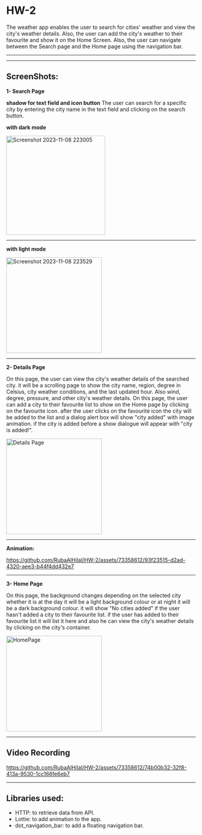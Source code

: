 # HW-2

The weather app enables the user to search for cities' weather and view the city's weather details. Also, the user can add the city's weather to their favourite and show it on the Home Screen. Also, the user can navigate between the Search page and the Home page using the navigation bar.

-----------------------------------------------------------------------------------------------------------------------------------------------------------------
-----------------------------------------------------------------------------------------------------------------------------------------------------------------
 ## ScreenShots:

**1- Search Page**

 **shadow for text field and icon button**
 The user can search for a specific city by entering the city name in the text field and clicking on the search button.

 
 ****with dark mode****

<img width="263" alt="Screenshot 2023-11-08 223005" src="https://github.com/mahm-8/HW-2/assets/141933812/689a49dd-6fd1-405b-badb-e997cbf96e02">

--------------------------------------------------------------------------------

****with light mode****


<img width="254" alt="Screenshot 2023-11-08 223529" src="https://github.com/mahm-8/HW-2/assets/141933812/fff1e2d9-7c21-41aa-a7d7-f312783b1e56">

-----------------------------------------------------------------------------------------------------------------------------------------------------------------

 **2- Details Page**

On this page, the user can view the city's weather details of the searched city. it will be a scrolling page to show the city name, region, degree in Celsius, city weather conditions, and the last updated hour. Also wind, degree, pressure, and other city's weather details. 
On this page, the user can add a city to their favourite list to show on the Home page by clicking on the favourite icon. after the user clicks on the favourite icon the city will be added to the list and a dialog alert box will show "city added" with image animation. if the city is added before a show dialogue will appear with "city is added!".

<img width="254" alt="Details Page" src="https://github.com/RubaAlHilal/HW-2/assets/73358612/328aef3c-0545-4bf4-86c4-6c93d94ef95a">

--------------------------------------------------------------------------------
 **Animation:**


https://github.com/RubaAlHilal/HW-2/assets/73358612/93f23515-d2ad-4320-aee3-b44f4dd432e7

-----------------------------------------------------------------------------------------------------------------------------------------------------------------

 **3- Home Page**

On this page, the background changes depending on the selected city whether it is at the day it will be a light background colour or at night it will be a dark background colour. it will show "No cities added" if the user hasn't added a city to their favourite list. if the user has added to their favourite list it will list it here and also he can view the city's weather details by clicking on the city's container.

<img width="254" alt="HomePage" src="https://github.com/RubaAlHilal/HW-2/assets/73358612/c446421d-a259-4734-843b-9be7ff9e44c6">

-----------------------------------------------------------------------------------------------------------------------------------------------------------------

 ## Video Recording


https://github.com/RubaAlHilal/HW-2/assets/73358612/74b00b32-32f8-413a-9530-1cc166fe6eb7


-----------------------------------------------------------------------------------------------------------------------------------------------------------------

 ## Libraries used:
 
 - HTTP: to retrieve data from API.
 - Lottie: to add animation to the app.
 - dot_navigation_bar: to add a floating navigation bar.

